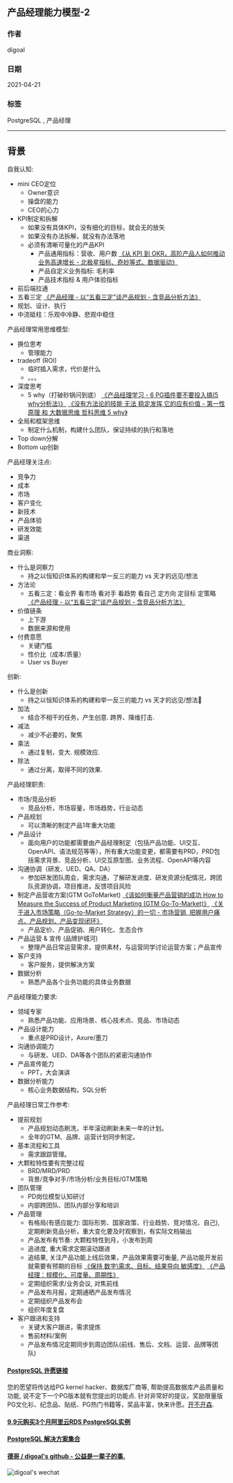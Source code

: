 ## 产品经理能力模型-2      
      
### 作者      
digoal      
      
### 日期      
2021-04-21       
      
### 标签      
PostgreSQL , 产品经理        
      
----      
      
## 背景      
    
自我认知:    
- mini CEO定位    
    - Owner意识    
    - 操盘的能力    
    - CEO的心力    
- KPI制定和拆解    
    - 如果没有具体KPI，没有细化的目标，就会无的放矢    
    - 如果没有办法拆解，就没有办法落地    
    - 必须有清晰可量化的产品KPI    
        - 产品通用指标：营收、用户数  [《从 KPI 到 OKR，高阶产品人如何推动业务高速增长 - 北极星指标、奇妙等式、数据驱动》](../202103/20210302_03.md)      
        - 产品自定义业务指标: 毛利率      
        - 产品技术指标 & 用户体验指标    
- 前后端拉通    
- 五看三定  [《产品经理 - 以“五看三定”谈产品规划 - 含竞品分析方法》](../202101/20210128_02.md)      
- 规划、设计、执行    
- 中流砥柱：乐观中冷静、悲观中稳住    
    
产品经理常用思维模型:    
- 换位思考    
    - 管理能力    
- tradeoff (ROI)    
    - 临时插入需求，代价是什么    
    - 。。。    
- 深度思考    
    - 5 why（打破砂锅问到底）  [《产品经理学习 - 6 PG插件要不要投入搞(5 why分析法)》](../197001/20200404_06.md)  [《没有方法论的技能 无法 稳定发挥 它的应有价值 - 第一性原理 和 大数据思维 哲科思维 5 why》](../202103/20210329_02.md)      
- 全局和框架思维    
    - 制定什么机制，构建什么团队，保证持续的执行和落地    
- Top down分解    
- Bottom up创新    
    
产品经理关注点:    
- 竞争力    
- 成本    
- 市场    
- 客户变化    
- 新技术    
- 产品体验    
- 研发效能    
- 渠道    
    
商业洞察:    
- 什么是洞察力    
    - 持之以恒知识体系的构建和举一反三的能力  vs  天才的远见/想法    
- 方法论    
    - 五看三定：看业界 看市场 看对手 看趋势 看自己 定方向 定目标 定策略  [《产品经理 - 以“五看三定”谈产品规划 - 含竞品分析方法》](../202101/20210128_02.md)      
- 价值链条    
    - 上下游    
    - 数据来源和使用    
- 付费意愿    
    - 关键门槛    
    - 性价比（成本/质量）    
    - User vs Buyer    
    
创新:    
- 什么是创新    
    - 持之以恒知识体系的构建和举一反三的能力  vs   天才的远见/想法    
- 加法    
    - 结合不相干的任务，产生创意. 跨界、降维打击.    
- 减法    
    - 减少不必要的，聚焦    
- 乘法    
    - 通过复制，变大. 规模效应.     
- 除法    
    - 通过分离，取得不同的效果.    
    
产品经理职责:    
- 市场/竞品分析    
    - 竞品分析，市场容量，市场趋势，行业动态    
- 产品规划    
    - 可以清晰的制定产品1年重大功能    
- 产品设计    
    - 面向用户的功能都需要由产品经理制定（包括产品功能、UI交互、OpenAPI、语法规范等等），所有重大功能变更，都需要有PRD，PRD包括需求背景、竞品分析、UI交互原型图、业务流程、OpenAPI等内容    
- 沟通协调（研发、UED、QA、DA）    
    - 参加研发团队周会，需求沟通，了解研发进度、研发资源分配情况，跨团队资源协调，项目推进，反馈项目风险    
- 制定产品营收方案(GTM GoToMarket)  [《该如何衡量产品营销的成功 How to Measure the Success of Product Marketing (GTM Go-To-Market)》](../202103/20210312_04.md)  [《关于进入市场策略（Go-to-Market Strategy）的一切 - 市场营销, 把握用户痛点、产品规划、产品变现闭环》](../202103/20210312_03.md)      
    - 产品定价、产品促销、用户转化、生态合作    
- 产品运营 & 宣传 (品牌护城河)    
    - 整理产品日常运营需求，提供素材，与运营同学讨论运营方案；产品宣传    
- 客户支持    
    - 客户服务，提供解决方案    
- 数据分析    
    - 熟悉产品各个业务功能的具体业务数据    
    
产品经理能力要求:    
- 领域专家    
    - 熟悉产品功能、应用场景、核心技术点、竞品、市场动态    
- 产品设计能力    
    - 重点是PRD设计，Axure/墨刀    
- 沟通协调能力    
    - 与研发、UED、DA等各个团队的紧密沟通协作    
- 产品宣传能力    
    - PPT，大会演讲    
- 数据分析能力    
    - 核心业务数据结构，SQL分析    
    
产品经理日常工作参考:    
- 提前规划    
    - 产品规划动态刷洗，半年滚动刷新未来一年的计划。    
    - 全年的GTM、品牌、运营计划同步制定。    
- 基本流程和工具    
    - 需求跟踪管理。    
- 大颗粒特性要有完整过程    
    - BRD/MRD/PRD    
    - 背景/竞争对手/市场分析/业务目标/GTM策略    
- 团队管理    
    - PD岗位模型认知研讨    
    - 内部跨团队、团队内部分享和培训    
- 产品管理    
    - 有格局(有感应能力: 国际形势、国家政策、行业趋势、竞对情况、自己), 定期刷新竞品分析，重大变化要及时观察到，有实际文档输出    
    - 产品发布有节奏: 大颗粒特性到月，小发布到周    
    - 追进度, 重大需求定期滚动跟进    
    - 追结果, 关注产品功能上线后效果，产品效果需要可衡量, 产品功能开发前就需要有预期的目标 [《保持 数字\需求、目标、结果导向 敏感度》](../202104/20210414_05.md)  [《产品经理：规模化、可度量、周期性》](../202012/20201225_02.md)      
    - 定期组织需求/业务会议, 对焦前线    
    - 产品发布月报，定期通晒产品发布情况    
    - 定期组织产品发布会    
    - 组织年度复盘    
- 客户跟进和支持    
    - 关键大客户跟进，需求提炼    
    - 售前材料/案例    
    - 产品发布情况定期同步到周边团队(前线、售后、文档、运营、品牌等团队)    
    
    
  
#### [PostgreSQL 许愿链接](https://github.com/digoal/blog/issues/76 "269ac3d1c492e938c0191101c7238216")
您的愿望将传达给PG kernel hacker、数据库厂商等, 帮助提高数据库产品质量和功能, 说不定下一个PG版本就有您提出的功能点. 针对非常好的提议，奖励限量版PG文化衫、纪念品、贴纸、PG热门书籍等，奖品丰富，快来许愿。[开不开森](https://github.com/digoal/blog/issues/76 "269ac3d1c492e938c0191101c7238216").  
  
  
#### [9.9元购买3个月阿里云RDS PostgreSQL实例](https://www.aliyun.com/database/postgresqlactivity "57258f76c37864c6e6d23383d05714ea")
  
  
#### [PostgreSQL 解决方案集合](https://yq.aliyun.com/topic/118 "40cff096e9ed7122c512b35d8561d9c8")
  
  
#### [德哥 / digoal's github - 公益是一辈子的事.](https://github.com/digoal/blog/blob/master/README.md "22709685feb7cab07d30f30387f0a9ae")
  
  
![digoal's wechat](../pic/digoal_weixin.jpg "f7ad92eeba24523fd47a6e1a0e691b59")
  
